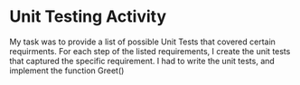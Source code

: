 # Unit Testing Activity
My task was to provide a list of possible Unit Tests that covered certain requirments. For each step of the listed requirements, I create the unit tests that captured the specific requirement. I had to write the unit tests, and implement the function Greet()